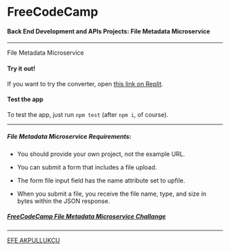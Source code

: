 # FreeCodeCamp

#### Back End Development and APIs Projects: File Metadata Microservice
---

File Metadata Microservice

#### Try it out!

If you want to try the converter, open [this link on Replit](https://boilerplate-project-filemetadata.efea.repl.co).

#### Test the app

To test the app, just run ```npm test``` (after ```npm i```, of course).

---

##### File Metadata Microservice Requirements:

 - You should provide your own project, not the example URL.

 - You can submit a form that includes a file upload.

 - The form file input field has the name attribute set to upfile.

 - When you submit a file, you receive the file name, type, and size in bytes within the JSON response.

##### [FreeCodeCamp File Metadata Microservice Challange](https://www.freecodecamp.org/learn/apis-and-microservices/apis-and-microservices-projects/file-metadata-microservice)


---



[EFE AKPULLUKCU](https://twitter.com/SoftwareLoading)


